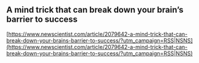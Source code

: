 ## A mind trick that can break down your brain’s barrier to success
  
  [https://www.newscientist.com/article/2079642-a-mind-trick-that-can-break-down-your-brains-barrier-to-success/?utm_campaign=RSS|NSNS](https://www.newscientist.com/article/2079642-a-mind-trick-that-can-break-down-your-brains-barrier-to-success/?utm_campaign=RSS|NSNS)